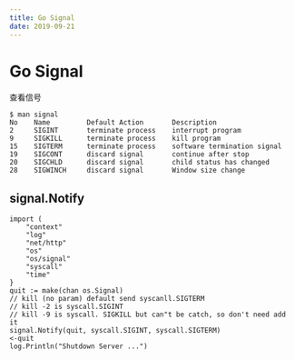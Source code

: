 ```yaml
---
title: Go Signal
date: 2019-09-21
---
```

# Go Signal

查看信号

    $ man signal
    No    Name         Default Action       Description
    2     SIGINT       terminate process    interrupt program
    9     SIGKILL      terminate process    kill program
    15    SIGTERM      terminate process    software termination signal
    19    SIGCONT      discard signal       continue after stop
    20    SIGCHLD      discard signal       child status has changed
    28    SIGWINCH     discard signal       Window size change

## signal.Notify
    import (
        "context"
        "log"
        "net/http"
        "os"
        "os/signal"
        "syscall"
        "time"
    }
	quit := make(chan os.Signal)
	// kill (no param) default send syscanll.SIGTERM
	// kill -2 is syscall.SIGINT
	// kill -9 is syscall. SIGKILL but can"t be catch, so don't need add it
	signal.Notify(quit, syscall.SIGINT, syscall.SIGTERM)
	<-quit
	log.Println("Shutdown Server ...")